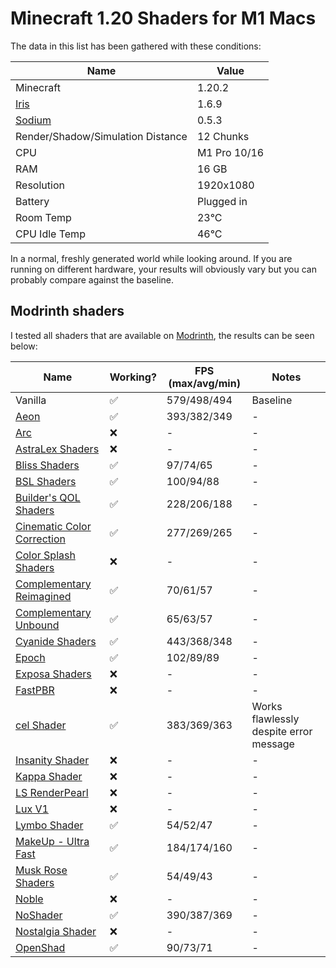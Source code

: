 # Minecraft 1.20 Shaders for M1 Macs

The data in this list has been gathered with these conditions:

| Name | Value |
| --- | --- |
| Minecraft | 1.20.2 |
| [Iris](https://modrinth.com/mod/iris) | 1.6.9 |
| [Sodium](https://modrinth.com/mod/sodium) | 0.5.3 |
| Render/Shadow/Simulation Distance | 12 Chunks |
| CPU | M1 Pro 10/16 |
| RAM | 16 GB |
| Resolution | 1920x1080 |
| Battery | Plugged in |
| Room Temp | 23°C |
| CPU Idle Temp | 46°C |

In a normal, freshly generated world while looking around.
If you are running on different hardware, your results will obviously vary but you can probably compare against the baseline.

## Modrinth shaders

I tested all shaders that are available on [Modrinth](https://modrinth.com/shaders), the results can be seen below:

| Name | Working? | FPS (max/avg/min) | Notes |
| --- | --- | --- | --- |
| Vanilla | ✅ | 579/498/494 | Baseline |
| [Aeon](https://modrinth.com/shader/aeon) | ✅ | 393/382/349 | - |
| [Arc](https://modrinth.com/shader/arc-shader) | ❌ | - | - |
| [AstraLex Shaders](https://modrinth.com/shader/astralex) | ❌ | - | - |
| [Bliss Shaders](https://modrinth.com/shader/bliss-shader) | ✅ | 97/74/65 | - |
| [BSL Shaders](https://modrinth.com/shader/bsl-shaders) | ✅ | 100/94/88 | - |
| [Builder's QOL Shaders](https://modrinth.com/shader/builders-qol-shaders) | ✅ | 228/206/188 | - |
| [Cinematic Color Correction](https://modrinth.com/shader/cinematic-color-correction) | ✅ | 277/269/265 | - |
| [Color Splash Shaders](https://modrinth.com/shader/colorsplash) | ❌ | - | - |
| [Complementary Reimagined](https://modrinth.com/shader/complementary-reimagined) | ✅ | 70/61/57 | - |
| [Complementary Unbound](https://modrinth.com/shader/complementary-unbound) | ✅ | 65/63/57 | - |
| [Cyanide Shaders](https://modrinth.com/shader/cyanide-shaders) | ✅ | 443/368/348 | - |
| [Epoch](https://modrinth.com/shader/epoch) | ✅ | 102/89/89 | - |
| [Exposa Shaders](https://modrinth.com/shader/exposa-shaders) | ❌ | - | - |
| [FastPBR](https://modrinth.com/shader/fastpbr) | ❌ | - | - |
| [cel Shader](https://modrinth.com/shader/cel-shader) | ✅ | 383/369/363 | Works flawlessly despite error message |
| [Insanity Shader](https://modrinth.com/shader/insanity-shader) | ❌ | - | - |
| [Kappa Shader](https://modrinth.com/shader/kappa-shader) | ❌ | - | - |
| [LS RenderPearl](https://modrinth.com/shader/ls-renderpearl) | ❌ | - | - |
| [Lux V1](https://modrinth.com/shader/lux-v1) | ❌ | - | - |
| [Lymbo Shader](https://modrinth.com/shader/lymboshader) | ✅ | 54/52/47 | - |
| [MakeUp - Ultra Fast](https://modrinth.com/shader/makeup-ultra-fast-shaders) | ✅ | 184/174/160 | - |
| [Musk Rose Shaders](https://modrinth.com/shader/musk-rose-shaders) | ✅ | 54/49/43 | - |
| [Noble](https://modrinth.com/shader/noble) | ❌ | - | - |
| [NoShader](https://modrinth.com/shader/noshader) | ✅ | 390/387/369 | - |
| [Nostalgia Shader](https://modrinth.com/shader/nostalgia-shader) | ❌ | - | - |
| [OpenShad](https://modrinth.com/shader/openshad) | ✅ | 90/73/71 | - |
